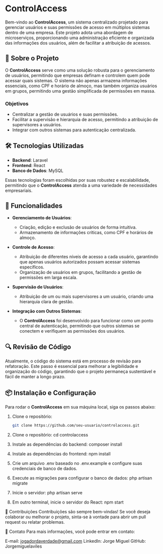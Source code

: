 # ControlAccess

Bem-vindo ao **ControlAccess**, um sistema centralizado projetado para gerenciar usuários e suas permissões de acesso em múltiplos sistemas dentro de uma empresa. Este projeto adota uma abordagem de microserviços, proporcionando uma administração eficiente e organizada das informações dos usuários, além de facilitar a atribuição de acessos.

## 🚀 Sobre o Projeto

O **ControlAccess** serve como uma solução robusta para o gerenciamento de usuários, permitindo que empresas definam e controlem quem pode acessar quais sistemas. O sistema não apenas armazena informações essenciais, como CPF e horário de almoço, mas também organiza usuários em grupos, permitindo uma gestão simplificada de permissões em massa.

### Objetivos
- Centralizar a gestão de usuários e suas permissões.
- Facilitar a supervisão e hierarquia de acesso, permitindo a atribuição de supervisores a usuários.
- Integrar com outros sistemas para autenticação centralizada.

## 🛠️ Tecnologias Utilizadas

- **Backend**: Laravel
- **Frontend**: React
- **Banco de Dados**: MySQL

Essas tecnologias foram escolhidas por suas robustez e escalabilidade, permitindo que o **ControlAccess** atenda a uma variedade de necessidades empresariais.

## 🎯 Funcionalidades

- **Gerenciamento de Usuários**: 
  - Criação, edição e exclusão de usuários de forma intuitiva.
  - Armazenamento de informações críticas, como CPF e horários de almoço.

- **Controle de Acesso**:
  - Atribuição de diferentes níveis de acesso a cada usuário, garantindo que apenas usuários autorizados possam acessar sistemas específicos.
  - Organização de usuários em grupos, facilitando a gestão de permissões em larga escala.

- **Supervisão de Usuários**:
  - Atribuição de um ou mais supervisores a um usuário, criando uma hierarquia clara de gestão.

- **Integração com Outros Sistemas**:
  - O **ControlAccess** foi desenvolvido para funcionar como um ponto central de autenticação, permitindo que outros sistemas se conectem e verifiquem as permissões dos usuários.

## 🔍 Revisão de Código

Atualmente, o código do sistema está em processo de revisão para refatoração. Este passo é essencial para melhorar a legibilidade e organização do código, garantindo que o projeto permaneça sustentável e fácil de manter a longo prazo.

## 📦 Instalação e Configuração

Para rodar o **ControlAccess** em sua máquina local, siga os passos abaixo:

1. Clone o repositório:
   ```bash
   git clone https://github.com/seu-usuario/controlaccess.git

2. Clone o repositório:
    cd controlaccess

3. Instale as dependências do backend:
    composer install

4. Instale as dependências do frontend:
    npm install

5. Crie um arquivo .env baseado no .env.example e configure suas credenciais de banco de dados.

6. Execute as migrações para configurar o banco de dados:
    php artisan migrate

7. Inicie o servidor:
    php artisan serve

8. Em outro terminal, inicie o servidor do React:
    npm start

🤝 Contribuições
Contribuições são sempre bem-vindas! Se você deseja colaborar ou melhorar o projeto, sinta-se à vontade para abrir um pull request ou relatar problemas.

📧 Contato
Para mais informações, você pode entrar em contato:

E-mail: jogadordaverdade@gmail.com
LinkedIn: Jorge Miguel
GitHub: Jorgemiguelaviles

